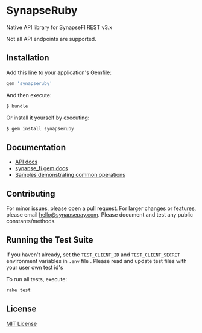 # SynapseRuby

Native API library for SynapseFI REST v3.x

Not all API endpoints are supported.

## Installation

Add this line to your application's Gemfile:

```ruby
gem 'synapseruby'
```

And then execute:

```bash
$ bundle
```

Or install it yourself by executing:

```bash
$ gem install synapseruby
```
## Documentation

- [API docs](http://docs.synapsefi.com/v3.1)
- [synapse_fi gem docs](https://www.rubydoc.info/gems/synapse_fi)
- [Samples demonstrating common operations](samples.md)

## Contributing

For minor issues, please open a pull request. For larger changes or features, please email hello@synapsepay.com. Please document and test any public constants/methods.

## Running the Test Suite

If you haven't already, set the `TEST_CLIENT_ID` and `TEST_CLIENT_SECRET` environment variables in `.env` file .
Please read and update test files with your user own test id's

To run all tests, execute:

```bash
rake test
```

## License

[MIT License](LICENSE)


